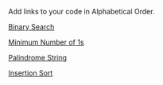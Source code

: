Add links to your code in Alphabetical Order.

[Binary Search](./BinarySearch.java)

[Minimum Number of 1s](./min_number_of_1.java)

[Palindrome String](./PalindromeString.java)

[Insertion Sort](./InsertionSort.java)

